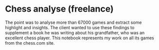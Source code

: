 # Chess analyse (freelance)

The point was to analyse more than 67000 games and extract some highlight and insights.  The client wanted to use these findings to supplement a book he was writing about his grandfather, who was an excellent chess player. This notebook represents my work on all its games from the chess.com site.

